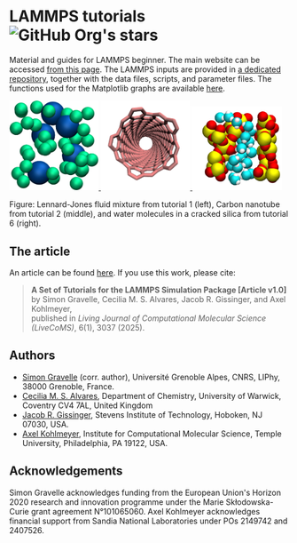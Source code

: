 <!--
WARNING: DO NOT MODIFY DIRECTLY THE README.md!
This README.md file was assembled using the sed command from the files listed in
"files.txt". See the script in "generateREADME.sh". To modify the content of 
the  README.md, modify the files listed in "files.txt", or add a new file to the
list in "files.txt".
-->


# LAMMPS tutorials ![GitHub Org's stars](https://img.shields.io/github/stars/lammpstutorials?style=for-the-badge)

Material and guides for LAMMPS beginner. The main website can be accessed
[from this page](https://lammpstutorials.github.io/). The LAMMPS inputs are
provided in [a dedicated repository](https://github.com/lammpstutorials/lammpstutorials-inputs),
together with the data files, scripts, and parameter files. The functions used for
the Matplotlib graphs are available [here](https://github.com/simongravelle/pyplot-perso).

<p float="left">
    <a href="https://lammpstutorials.github.io/sphinx/build/html/tutorials/level1/lennard-jones-fluid.html">
        <img src="https://raw.githubusercontent.com/lammpstutorials/lammpstutorials.github.io/2Aug2023/docs/avatars/level1/lennard-jones-fluid/avatar-Lennard-Jones-LAMMPS.png" width="32%" />
    </a>
    <a href="https://lammpstutorials.github.io/sphinx/build/html/tutorials/level1/breaking-a-carbon-nanotube.html">
        <img src="https://raw.githubusercontent.com/lammpstutorials/lammpstutorials.github.io/2Aug2023/docs/avatars/level1/breaking-a-carbon-nanotube/CNT.png" width="32%" />
    </a>
    <a href="https://lammpstutorials.github.io/sphinx/build/html/tutorials/level3/water-adsorption-in-silica.html">
        <img src="https://raw.githubusercontent.com/lammpstutorials/lammpstutorials.github.io/2Aug2023/docs/avatars/level3/water-adsorption-in-silica/water-adsorption.png" width="32%" />
    </a>
</p>

Figure: Lennard-Jones fluid mixture from tutorial 1 (left), Carbon nanotube from
tutorial 2 (middle), and water molecules in a cracked silica from tutorial 6 (right).

## The article

An article can be found [here](https://livecomsjournal.org/index.php/livecoms/article/view/v6i1e3037).
If you use this work, please cite:

> **A Set of Tutorials for the LAMMPS Simulation Package [Article v1.0]**
> by Simon Gravelle, Cecilia M. S. Alvares, Jacob R. Gissinger, and Axel Kohlmeyer,  
> published in *Living Journal of Computational Molecular Science (LiveCoMS)*, 6(1), 3037 (2025).

## Authors

- [Simon Gravelle](https://github.com/simongravelle) (corr. author),
  Université Grenoble Alpes, CNRS, LIPhy, 38000 Grenoble, France.
- [Cecilia M. S. Alvares](https://github.com/cecimarques),
  Department of Chemistry, University of Warwick, Coventry CV4 7AL, United Kingdom
- [Jacob R. Gissinger](https://www.stevens.edu/profile/jgissing),
  Stevens Institute of Technology, Hoboken, NJ 07030, USA.
- [Axel Kohlmeyer](https://sites.google.com/site/akohlmey),
  Institute for Computational Molecular Science, Temple University, Philadelphia,
  PA 19122, USA.



## Acknowledgements

Simon Gravelle acknowledges funding from the European Union's Horizon 2020
research and innovation programme under the Marie Skłodowska-Curie grant
agreement N°101065060. Axel Kohlmeyer acknowledges financial support from
Sandia National Laboratories under POs 2149742 and 2407526.



